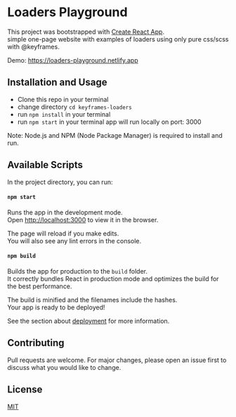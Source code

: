 # Loaders Playground

This project was bootstrapped with [Create React App](https://github.com/facebook/create-react-app). \
simple one-page website with examples of loaders using only pure css/scss with @keyframes.

Demo: https://loaders-playground.netlify.app

## Installation and Usage

- Clone this repo in your terminal
- change directory `cd keyframes-loaders`
- run `npm install` in your terminal
- run `npm start` in your terminal app will run locally on port: 3000

Note: Node.js and NPM (Node Package Manager) is required to install and run.

## Available Scripts

In the project directory, you can run:

#### `npm start`

Runs the app in the development mode.\
Open [http://localhost:3000](http://localhost:3000) to view it in the browser.

The page will reload if you make edits.\
You will also see any lint errors in the console.

#### `npm build`

Builds the app for production to the `build` folder.\
It correctly bundles React in production mode and optimizes the build for the best performance.

The build is minified and the filenames include the hashes.\
Your app is ready to be deployed!

See the section about [deployment](https://facebook.github.io/create-react-app/docs/deployment) for more information.

## Contributing

Pull requests are welcome. For major changes, please open an issue first to discuss what you would like to change.

## License

[MIT](https://choosealicense.com/licenses/mit/)
